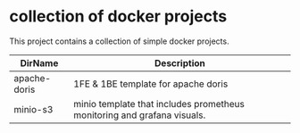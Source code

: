 # collection of docker projects
This project contains a collection of simple docker projects. 

DirName      | Description
------------- | -------------  
apache-doris | 1FE & 1BE template for apache doris
minio-s3 | minio template that includes prometheus monitoring and grafana visuals.
